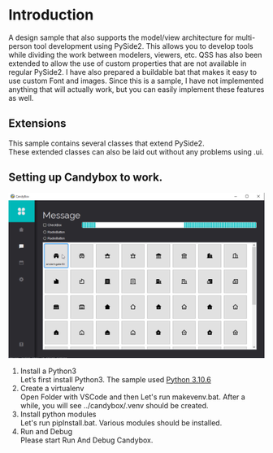 # Introduction
A design sample that also supports the model/view architecture for multi-person tool development using PySide2.
This allows you to develop tools while dividing the work between modelers, viewers, etc. QSS has also been extended to allow the use of custom properties that are not available in regular PySide2. I have also prepared a buildable bat that makes it easy to use custom Font and images. Since this is a sample, I have not implemented anything that will actually work, but you can easily implement these features as well.

## Extensions
This sample contains several classes that extend PySide2.  
These extended classes can also be laid out without any problems using .ui.  

## Setting up Candybox to work.
![Candybox](screenshot_01.png)

1. Install a Python3  
Let’s first install Python3. The sample used [Python 3.10.6](https://www.python.org/downloads/release/python-3106/)
2. Create a virtualenv  
Open Folder with VSCode and then Let's run makevenv.bat. After a while, you will see ../candybox/.venv should be created.
3. Install python modules  
Let's run pipInstall.bat. Various modules should be installed.
4. Run and Debug  
Please start Run And Debug Candybox.
